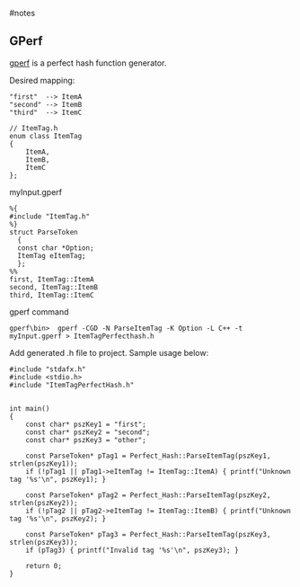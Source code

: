 #notes

## GPerf

[gperf](https://www.gnu.org/software/gperf/) is a perfect hash function generator.

Desired mapping:
```
"first"  --> ItemA
"second" --> ItemB
"third"  --> ItemC
```

```
// ItemTag.h
enum class ItemTag
{
	ItemA,
	ItemB,
	ItemC
};
```

myInput.gperf
```
%{
#include "ItemTag.h"
%}
struct ParseToken
  {
  const char *Option;
  ItemTag eItemTag;
  };
%%
first, ItemTag::ItemA
second, ItemTag::ItemB
third, ItemTag::ItemC
```

gperf command
```
gperf\bin>  gperf -CGD -N ParseItemTag -K Option -L C++ -t myInput.gperf > ItemTagPerfecthash.h
```

Add generated .h file to project. Sample usage below:
```
#include "stdafx.h"
#include <stdio.h>
#include "ItemTagPerfectHash.h"


int main()
{
	const char* pszKey1 = "first";
	const char* pszKey2 = "second";
	const char* pszKey3 = "other";

	const ParseToken* pTag1 = Perfect_Hash::ParseItemTag(pszKey1, strlen(pszKey1));
	if (!pTag1 || pTag1->eItemTag != ItemTag::ItemA) { printf("Unknown tag '%s'\n", pszKey1); }

	const ParseToken* pTag2 = Perfect_Hash::ParseItemTag(pszKey2, strlen(pszKey2));
	if (!pTag2 || pTag2->eItemTag != ItemTag::ItemB) { printf("Unknown tag '%s'\n", pszKey2); }

	const ParseToken* pTag3 = Perfect_Hash::ParseItemTag(pszKey3, strlen(pszKey3));
	if (pTag3) { printf("Invalid tag '%s'\n", pszKey3); }

    return 0;
}
```

